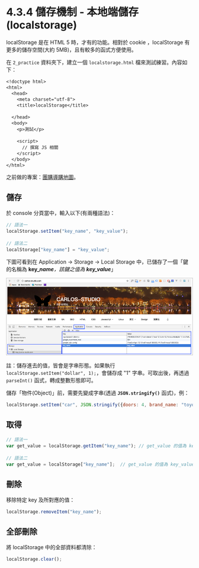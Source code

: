 # 4.3.4 儲存機制 - 本地端儲存\(localstorage\)

localStorage 是在 HTML 5 時，才有的功能。相對於 cookie ，localStorage 有更多的儲存空間\(大約 5MB\)，且有較多的函式方便使用。

在 `2_practice` 資料夾下，建立一個 `localstorage.html` 檔來測試練習。內容如下：

```markup
<!doctype html>
<html>
  <head>
    <meta charset="utf-8">
    <title>localStorage</title>

  </head>
  <body>
    <p>測試</p>

    <script>
      // 撰寫 JS 相關
    </script>
  </body>
</html>

```



之前做的專案：[團購導購地圖](http://notes.carlos-studio.com/55555map/map.php)。

## 儲存

於 console 分頁當中，輸入以下\(有兩種語法\)：

```javascript
// 語法一
localStorage.setItem("key_name", "key_value");

// 語法二
localStorage["key_name"] = "key_value";
```

下圖可看到在 Application → Storage → Local Storage 中，已儲存了一個「鍵的名稱為 **key\_**_**name**，該鍵之值為 **key\_value**_」

![](../../.gitbook/assets/localstorage_1.png)

註：儲存進去的值，皆會是字串形態。如果執行 `localStorage.setItem("dollar", 1);`，會儲存成 "1" 字串。可取出後，再透過 `parseInt()` 函式，轉成整數形態即可。

儲存「物件\(Object\)」前，需要先變成字串\(透過 **`JSON.stringify()`** 函式\)，例：

```javascript
localStorage.setItem("car", JSON.stringify({doors: 4, brand_name: "toyota"}));
```

## 取得

```javascript
// 語法一
var get_value = localStorage.getItem("key_name"); // get_value 的值為 key_value

// 語法二
var get_value = localStorage["key_name"];  // get_value 的值為 key_value
```

## 刪除

移除特定 key 及所對應的值：

```javascript
localStorage.removeItem("key_name");
```

## 全部刪除

將 localStorage 中的全部資料都清除：

```javascript
localStorage.clear();
```

